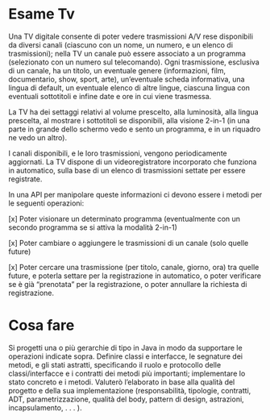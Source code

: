 # Esame Tv

Una TV digitale consente di poter vedere trasmissioni A/V rese disponibili da diversi canali (ciascuno con un nome, un numero, e un elenco di trasmissioni); nella TV un canale può essere associato a un programma (selezionato con un numero sul telecomando). Ogni trasmissione, esclusiva di un canale, ha un titolo, un eventuale genere (informazioni, film, documentario, show, sport, arte), un’eventuale scheda informativa, una lingua di default, un eventuale elenco di altre lingue, ciascuna lingua con eventuali sottotitoli e infine date e ore in cui viene trasmessa.

La TV ha dei settaggi relativi al volume prescelto, alla luminosità, alla lingua prescelta, al mostrare i sottotitoli se disponibili, alla visione 2-in-1 (in una parte in grande dello schermo vedo e sento un programma, e in un riquadro ne vedo un altro). 

I canali disponibili, e le loro trasmissioni, vengono periodicamente aggiornati. La TV dispone di un videoregistratore incorporato che funziona in automatico, sulla base di un elenco di trasmissioni settate per essere registrate. 

In una API per manipolare queste informazioni ci devono essere i metodi per le seguenti operazioni: 

[x] Poter visionare un determinato programma (eventualmente con un secondo programma se si attiva la modalità 2-in-1)

[x] Poter cambiare o aggiungere le trasmissioni di un canale (solo quelle future) 

[x] Poter cercare una trasmissione (per titolo, canale, giorno, ora) tra quelle future, e poterla settare per la registrazione in automatico, o poter verificare se è già “prenotata” per la registrazione, o poter annullare la richiesta di registrazione.

# Cosa fare

Si progetti una o più gerarchie di tipo in Java in modo da supportare le operazioni indicate sopra. Definire classi e interfacce, le segnature dei metodi, e gli stati astratti, specificando il ruolo e protocollo delle classi/interfacce e i contratti dei metodi più importanti; implementare lo stato concreto e i metodi. Valuterò l’elaborato in base alla qualità del progetto e della sua implementazione (responsabilità, tipologie, contratti, ADT, parametrizzazione, qualità del body, pattern di design, astrazioni, incapsulamento, . . . ). 
